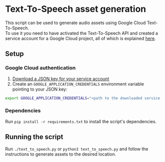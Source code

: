 # Text-To-Speech asset generation

This script can be used to generate audio assets using Google Cloud Text-To-Speech.<br>
To  use it you need to have activated the Text-To-Speech API and created a service account for a Google Cloud project, all of which is explained [here](https://cloud.google.com/text-to-speech/docs/before-you-begin).

## Setup

### Google Cloud authentication
1. [Download a JSON key for your service account](https://cloud.google.com/text-to-speech/docs/before-you-begin#create_a_json_key_for_your_service_account)
2. Create an `GOOGLE_APPLICATION_CREDENTIALS` environment variable pointing to your JSON key:
```bash
export GOOGLE_APPLICATION_CREDENTIALS="<path to the downloaded service account key>"
```

### Dependencies
Run `pip install -r requirements.txt` to install the script's dependencies.

## Running the script
Run `./text_to_speech.py` or `python3 text_to_speech.py` and follow the instructions to generate assets to the desired location.